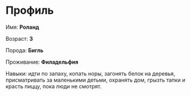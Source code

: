 # Профиль

Имя: **Роланд**

Возраст: **3**

Порода: **Бигль**

Проживание: **Филадельфия**

Навыки: идти по запаху, копать норы, загонять белок
на деревья, присматривать за маленькими детьми,
охранять дом, грызть тапки и красть пиццу, пока люди
не смотрят.

